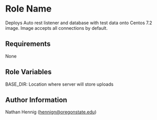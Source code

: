 Role Name
=========

Deploys Auto rest listener and database with test data onto Centos 7.2 image. Image accepts all connections by default.

Requirements
------------

None

Role Variables
--------------

BASE_DIR: Location where server will store uploads


Author Information
------------------

Nathan Hennig (hennign@oregonstate.edu)
